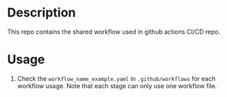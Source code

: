 # Description
This repo contains the shared workflow used in github actions CI/CD repo. 
# Usage
1. Check the `workflow_name_example.yaml` in `.github/workflows` for each workflow usage. Note that each stage can only use one workflow file.